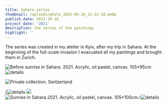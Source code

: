 ```yaml
---
title: Sahara series
thumbnail: /uploads/photo_2025-05-16_22-22-10.webp
publish_date: 2021-10-16
project_date: '2021'
description: the series of the paintings
highlight: ''
---
```

The series was created in my atelier in Kyiv, after my trip in Sahara. At the beginning of the full-scale invasion I evacuated all my paintings and brought them in Zurich.

![](/uploads/DSC_0978-2.webp "Before sunrise in Sahara. 2021. Acrylic, oil pastel, canvas. 105*95cm") ![details](/uploads/photo_2025-05-16_22-23-38.webp)

![Private collection. Switzerland](/uploads/DSC_0990.webp "Before sunrise in Sahara. 2021. Acrylic, oil pastel, canvas. 100*100cm") 

/![details](/uploads/photo_2025-05-16_22-22-10.webp) ![](/uploads/photo_2025-05-16_22-22-28.webp)![](/uploads/DSC_0977-2.webp "Sunrise in Sahara.2021. Acrylic, oil pastel, canvas. 105*100cm.")/![details](/uploads/photo_2025-05-16_22-23-04.webp)
